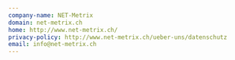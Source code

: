 ```yaml
---
company-name: NET-Metrix
domain: net-metrix.ch
home: http://www.net-metrix.ch/
privacy-policy: http://www.net-metrix.ch/ueber-uns/datenschutz
email: info@net-metrix.ch
---
```




